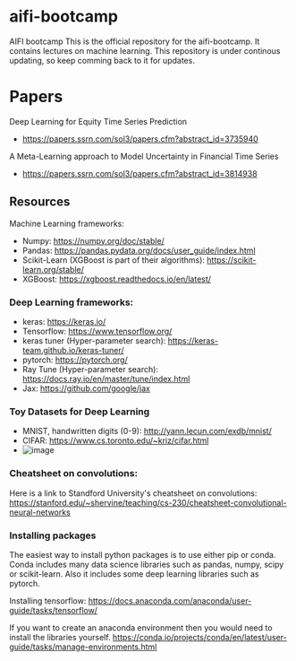 # aifi-bootcamp
AIFI bootcamp
This is the official repository for the aifi-bootcamp. It contains lectures on machine learning. This repository is under continous updating, so keep comming back to it for updates.

# Papers
Deep Learning for Equity Time Series Prediction

* https://papers.ssrn.com/sol3/papers.cfm?abstract_id=3735940

A Meta-Learning approach to Model Uncertainty in Financial Time Series
* https://papers.ssrn.com/sol3/papers.cfm?abstract_id=3814938

## Resources
Machine Learning frameworks:
* Numpy: https://numpy.org/doc/stable/
* Pandas: https://pandas.pydata.org/docs/user_guide/index.html
* Scikit-Learn (XGBoost is part of their algorithms): https://scikit-learn.org/stable/
* XGBoost: https://xgboost.readthedocs.io/en/latest/ 


### Deep Learning frameworks:
* keras: https://keras.io/
* Tensorflow: https://www.tensorflow.org/
* keras tuner (Hyper-parameter search): https://keras-team.github.io/keras-tuner/
* pytorch: https://pytorch.org/
* Ray Tune (Hyper-parameter search): https://docs.ray.io/en/master/tune/index.html
* Jax: https://github.com/google/jax


### Toy Datasets for Deep Learning
* MNIST, handwritten digits (0-9): http://yann.lecun.com/exdb/mnist/
* CIFAR: https://www.cs.toronto.edu/~kriz/cifar.html
* ![image](https://user-images.githubusercontent.com/31182891/131699259-22f3a398-eb13-4959-a658-bc00c70e917f.png)

### Cheatsheet on convolutions:
Here is a link to Standford University's cheatsheet on convolutions:
https://stanford.edu/~shervine/teaching/cs-230/cheatsheet-convolutional-neural-networks

### Installing packages
The easiest way to install python packages is to use either pip or conda.
Conda includes many data science libraries such as pandas, numpy, scipy or scikit-learn.
 Also it includes some deep learning libraries such as pytorch.

Installing tensorflow:
https://docs.anaconda.com/anaconda/user-guide/tasks/tensorflow/

If you want to create an anaconda environment then you would need to install the libraries yourself.
https://conda.io/projects/conda/en/latest/user-guide/tasks/manage-environments.html
